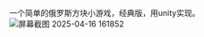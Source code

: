 一个简单的俄罗斯方块小游戏，经典版，用unity实现。
![屏幕截图 2025-04-16 161852](https://github.com/user-attachments/assets/df89b5a0-0b1a-4369-9671-6f09c806904a)
